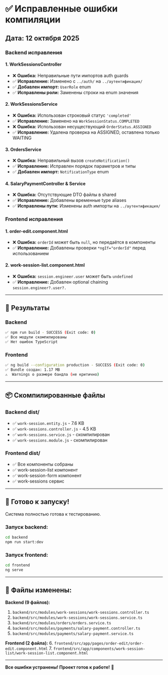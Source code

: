 # ✅ Исправленные ошибки компиляции

## Дата: 12 октября 2025

### Backend исправления

#### 1. WorkSessionsController

- ❌ **Ошибка:** Неправильные пути импортов auth guards
- ✅ **Исправление:** Изменено с `../auth/` на `../аутентификация/`
- ✅ **Добавлен импорт:** `UserRole` enum
- ✅ **Исправлены роли:** Заменены строки на enum значения

#### 2. WorkSessionsService

- ❌ **Ошибка:** Использован строковый статус `'completed'`
- ✅ **Исправление:** Заменено на `WorkSessionStatus.COMPLETED`
- ❌ **Ошибка:** Использован несуществующий `OrderStatus.ASSIGNED`
- ✅ **Исправление:** Удалена проверка на ASSIGNED, оставлена только WAITING

#### 3. OrdersService

- ❌ **Ошибка:** Неправильный вызов `createNotification()`
- ✅ **Исправление:** Исправлен порядок параметров и типы
- ✅ **Добавлен импорт:** `NotificationType` enum

#### 4. SalaryPaymentController & Service

- ❌ **Ошибка:** Отсутствующие DTO файлы в shared
- ✅ **Исправление:** Добавлены временные type aliases
- ✅ **Исправлены пути:** Изменены auth импорты на `../аутентификация/`

### Frontend исправления

#### 1. order-edit.component.html

- ❌ **Ошибка:** `orderId` может быть `null`, но передаётся в компоненты
- ✅ **Исправление:** Добавлены проверки `*ngIf="orderId"` перед использованием

#### 2. work-session-list.component.html

- ❌ **Ошибка:** `session.engineer.user` может быть `undefined`
- ✅ **Исправление:** Добавлен optional chaining `session.engineer?.user?.`

---

## 🎯 Результаты

### Backend

```bash
✅ npm run build - SUCCESS (Exit code: 0)
✅ Все модули скомпилированы
✅ Нет ошибок TypeScript
```

### Frontend

```bash
✅ ng build --configuration production - SUCCESS (Exit code: 0)
✅ Bundle создан: 1.17 MB
⚠️  Warnings о размере бандла (не критично)
```

---

## 📦 Скомпилированные файлы

### Backend dist/

- ✅ `work-session.entity.js` - 7.6 KB
- ✅ `work-sessions.controller.js` - 4.5 KB
- ✅ `work-sessions.service.js` - скомпилирован
- ✅ `work-sessions.module.js` - скомпилирован

### Frontend dist/

- ✅ Все компоненты собраны
- ✅ work-session-list компонент
- ✅ work-session-form компонент
- ✅ work-sessions сервис

---

## 🚀 Готово к запуску!

Система полностью готова к тестированию.

### Запуск backend:

```bash
cd backend
npm run start:dev
```

### Запуск frontend:

```bash
cd frontend
ng serve
```

---

## 📝 Файлы изменены:

**Backend (9 файлов):**

1. `backend/src/modules/work-sessions/work-sessions.controller.ts`
2. `backend/src/modules/work-sessions/work-sessions.service.ts`
3. `backend/src/modules/orders/orders.service.ts`
4. `backend/src/modules/payments/salary-payment.controller.ts`
5. `backend/src/modules/payments/salary-payment.service.ts`

**Frontend (2 файла):** 6. `frontend/src/app/pages/order-edit/order-edit.component.html` 7. `frontend/src/app/components/work-session-list/work-session-list.component.html`

---

**Все ошибки устранены! Проект готов к работе!** 🎊
